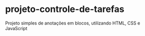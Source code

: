 # projeto-controle-de-tarefas
Projeto simples de anotações em blocos, utilizando HTML, CSS e JavaScript
